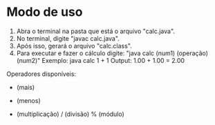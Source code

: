 # Modo de uso
1) Abra o terminal na pasta que está o arquivo "calc.java".
2) No terminal, digite "javac calc.java".
3) Após isso, gerará o arquivo "calc.class".
4) Para executar e fazer o cálculo digite: "java calc (num1) (operação) (num2)"
Exemplo: java calc 1 + 1
Output: 1.00 + 1.00 = 2.00

Operadores disponíveis:
+ (mais)
- (menos)
* (multiplicação)
/ (divisão)
% (módulo)